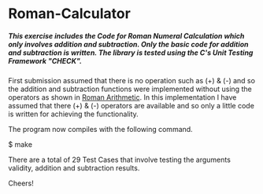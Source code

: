 # Roman-Calculator
##### This exercise includes the Code for Roman Numeral Calculation which only involves addition and subtraction. Only the basic code for addition and subtraction is written. The library is tested using the C's Unit Testing Framework "CHECK".

First submission assumed that there is no operation such as (+) & (-) and so the addition and subtraction functions were implemented without using the operators as shown in  [Roman Arithmetic]. In this implementation I have assumed that there (+) & (-) operators are available and so only a little code is written for achieving the functionality. 

[//]: # (These are reference links used in the body of this note and get stripped out when the markdown processor does its job. There is no need to format nicely because it shouldn't be seen. Thanks SO - http://stackoverflow.com/questions/4823468/store-comments-in-markdown-syntax)

[Roman Arithmetic]: <http://turner.faculty.swau.edu/mathematics/materialslibrary/roman/>
The program now compiles with the following command.

$ make

There are a total of 29 Test Cases that involve testing the arguments validity, addition and subtraction results.

Cheers!


